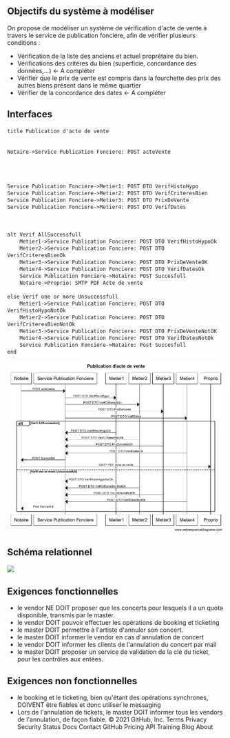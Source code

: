 ## Objectifs du système à modéliser

On propose de modéliser un système de vérification d'acte de vente à travers le service de publication fonciére, afin de vérifier plusieurs conditions : 

- Vérification de la liste des anciens et actuel proprétaire du bien.
- Vérifications des critéres du bien (superficie, concordance des données,...) <- A compléter 
- Vérifier que le prix de vente est compris dans la fourchette des prix des autres biens présent dans le même quartier 
- Vérifier de la concordance des dates <- A compléter  

## Interfaces

```
title Publication d'acte de vente


Notaire->Service Publication Fonciere: POST acteVente




Service Publication Fonciere->Metier1: POST DTO VerifHistoHypo
Service Publication Fonciere->Metier2: POST DTO VerifCriteresBien
Service Publication Fonciere->Metier3: POST DTO PrixDeVente
Service Publication Fonciere->Metier4: POST DTO VerifDates



alt Verif AllSuccessfull
    Metier1->Service Publication Fonciere: POST DTO VerifHistoHypoOk
    Metier2->Service Publication Fonciere: POST DTO VerifCriteresBienOk
    Metier3->Service Publication Fonciere: POST DTO PrixDeVenteOK
    Metier4->Service Publication Fonciere: POST DTO VerifDatesOk
    Service Publication Fonciere->Notaire: POST Succesfull
    Notaire->Proprio: SMTP PDF Acte de vente
    
else Verif one or more Unsuccessfull
    Metier1->Service Publication Fonciere: POST DTO VerifHistoHypoNotOk
    Metier2->Service Publication Fonciere: POST DTO VerifCriteresBienNotOk
    Metier3->Service Publication Fonciere: POST DTO PrixDeVenteNotOK
    Metier4->Service Publication Fonciere: POST DTO VerifDatesNotOk
    Service Publication Fonciere->Notaire: Post Succesfull
end
```
![](Publication_d'acte_de_vente.png)

## Schéma relationnel

![](EER.png)

## Exigences fonctionnelles

* le vendor NE DOIT proposer que les concerts pour lesquels il a un quota disponible, transmis par le master.
* le vendor DOIT pouvoir effectuer les opérations de booking et ticketing
* le master DOIT permettre à l'artiste d'annuler son concert.
* le master DOIT informer le vendor en cas d'annulation de concert
* le vendor DOIT informer les clients de l'annulation du concert par mail
* le master DOIT proposer un service de validation de la clé du ticket, pour les contrôles aux entées.

## Exigences non fonctionnelles

* le booking et le ticketing, bien qu'étant des opérations synchrones, DOIVENT être fiables et donc utiliser le messaging
* Lors de l'annulation de tickets, le master DOIT informer tous les vendors de l'annulation, de façon fiable.
© 2021 GitHub, Inc.
Terms
Privacy
Security
Status
Docs
Contact GitHub
Pricing
API
Training
Blog
About
